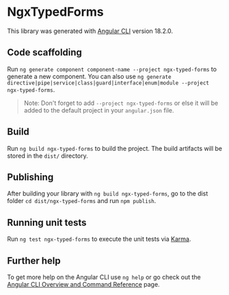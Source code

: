 # NgxTypedForms

This library was generated with [Angular CLI](https://github.com/angular/angular-cli) version 18.2.0.

## Code scaffolding

Run `ng generate component component-name --project ngx-typed-forms` to generate a new component. You can also use `ng generate directive|pipe|service|class|guard|interface|enum|module --project ngx-typed-forms`.
> Note: Don't forget to add `--project ngx-typed-forms` or else it will be added to the default project in your `angular.json` file. 

## Build

Run `ng build ngx-typed-forms` to build the project. The build artifacts will be stored in the `dist/` directory.

## Publishing

After building your library with `ng build ngx-typed-forms`, go to the dist folder `cd dist/ngx-typed-forms` and run `npm publish`.

## Running unit tests

Run `ng test ngx-typed-forms` to execute the unit tests via [Karma](https://karma-runner.github.io).

## Further help

To get more help on the Angular CLI use `ng help` or go check out the [Angular CLI Overview and Command Reference](https://angular.dev/tools/cli) page.
